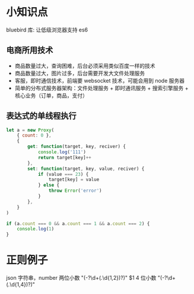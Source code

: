 # 小知识点

bluebird 库: 让低级浏览器支持 es6

## 电商所用技术

-   商品数量过大，查询困难，后台必须采用类似百度一样的技术
-   商品数量过大，图片过多，后台需要开发大文件处理服务
-   客服，即时通信技术，前端要 websocket 技术，可能会用到 node 服务器
-   简单的分布式服务器架构：文件处理服务 + 即时通讯服务 + 搜索引擎服务 + 核心业务（订单，商品，支付）

## 表达式的单线程执行

```js
let a = new Proxy(
	{ count: 0 },
	{
		get: function(target, key, reciver) {
			console.log('111')
			return target[key]++
		},
		set: function(target, key, value, reciver) {
			if (value === 23) {
				target[key] = value
			} else {
				throw Error('error')
			}
		},
	}
)

if (a.count === 0 && a.count === 1 && a.count === 2) {
	console.log(1)
}
```

# 正则例子

json 字符串，number
两位小数
"(-?\d+(.\d{1,2})?)"
\$1
4 位小数
"(-?\d+(.\d{1,4})?)"
